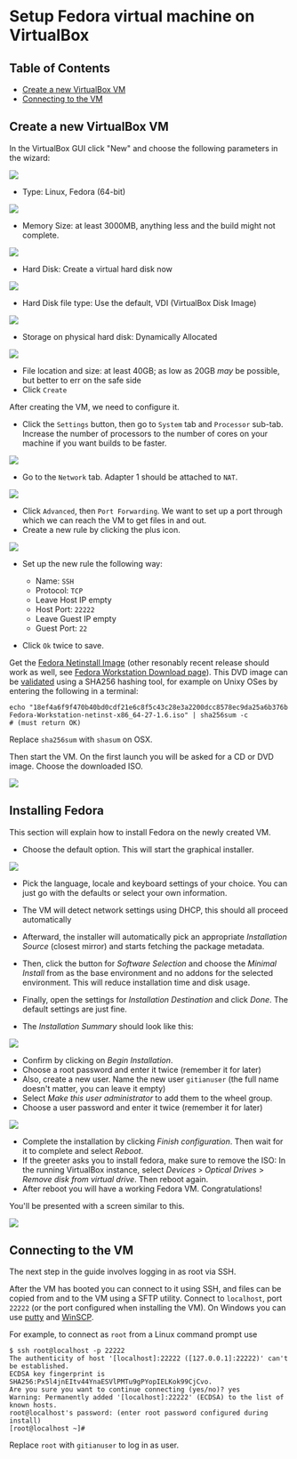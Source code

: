 # Setup Fedora virtual machine on VirtualBox

Table of Contents
------------------

- [Create a new VirtualBox VM](#create-a-new-virtualbox-vm)
- [Connecting to the VM](#connecting-to-the-vm)

Create a new VirtualBox VM
---------------------------
In the VirtualBox GUI click "New" and choose the following parameters in the wizard:

![](figs/create_new_vm_fedora.png)

- Type: Linux, Fedora (64-bit)

![](figs/create_vm_memsize.png)

- Memory Size: at least 3000MB, anything less and the build might not complete.

![](figs/create_vm_hard_disk.png)

- Hard Disk: Create a virtual hard disk now

![](figs/create_vm_hard_disk_file_type.png)

- Hard Disk file type: Use the default, VDI (VirtualBox Disk Image)

![](figs/create_vm_storage_physical_hard_disk.png)

- Storage on physical hard disk: Dynamically Allocated

![](figs/create_vm_file_location_size.png)

- File location and size: at least 40GB; as low as 20GB *may* be possible, but better to err on the safe side
- Click `Create`

After creating the VM, we need to configure it.

- Click the `Settings` button, then go to `System` tab and `Processor` sub-tab. Increase the number of processors to the number of cores on your machine if you want builds to be faster.

![](figs/system_settings.png)

- Go to the `Network` tab. Adapter 1 should be attached to `NAT`.

![](figs/network_settings.png)

- Click `Advanced`, then `Port Forwarding`. We want to set up a port through which we can reach the VM to get files in and out.
- Create a new rule by clicking the plus icon.

![](figs/port_forwarding_rules.png)

- Set up the new rule the following way:
  - Name: `SSH`
  - Protocol: `TCP`
  - Leave Host IP empty
  - Host Port: `22222`
  - Leave Guest IP empty
  - Guest Port: `22`

- Click `Ok` twice to save.

Get the [Fedora Netinstall Image](https://download.fedoraproject.org/pub/fedora/linux/releases/27/Workstation/x86_64/iso/Fedora-Workstation-netinst-x86_64-27-1.6.iso) (other resonably recent release should work as well, see [Fedora Workstation Download page](https://getfedora.org/en/workstation/download/)).
This DVD image can be [validated](https://getfedora.org/verify) using a SHA256 hashing tool, for example on
Unixy OSes by entering the following in a terminal:

    echo "18ef4a6f9f470b40bd0cdf21e6c8f5c43c28e3a2200dcc8578ec9da25a6b376b  Fedora-Workstation-netinst-x86_64-27-1.6.iso" | sha256sum -c
    # (must return OK)

Replace `sha256sum` with `shasum` on OSX.

Then start the VM. On the first launch you will be asked for a CD or DVD image. Choose the downloaded ISO.

![](figs/select_startup_disk_fedora.png)

Installing Fedora
------------------

This section will explain how to install Fedora on the newly created VM.

- Choose the default option. This will start the graphical installer.

![](figs/fedora_install_1_boot_menu.png)

- Pick the language, locale and keyboard settings of your choice. You can just go with the defaults or select your own information.

- The VM will detect network settings using DHCP, this should all proceed automatically
- Afterward, the installer will automatically pick an appropriate *Installation Source* (closest mirror) and starts fetching the package metadata.
- Then, click the button for *Software Selection* and choose the *Minimal Install* from as the base environment and no addons for the selected environment. This will reduce installation time and disk usage.
- Finally, open the settings for *Installation Destination* and click *Done*. The default settings are just fine.

- The *Installation Summary* should look like this:

![](figs/fedora_install_2_summary.png)

- Confirm by clicking on *Begin Installation*.
- Choose a root password and enter it twice (remember it for later)
- Also, create a new user. Name the new user `gitianuser` (the full name doesn't matter, you can leave it empty)
- Select *Make this user administrator* to add them to the wheel group.
- Choose a user password and enter it twice (remember it for later)

![](figs/fedora_install_3_users.png)

- Complete the installation by clicking *Finish configuration*. Then wait for it to complete and select *Reboot*.
- If the greeter asks you to install fedora, make sure to remove the ISO: In the running VirtualBox instance, select *Devices* > *Optical Drives* > *Remove disk from virtual drive*. Then reboot again.
- After reboot you will have a working Fedora VM. Congratulations!

You'll be presented with a screen similar to this.

![](figs/fedora_root_login.png)

Connecting to the VM
----------------------
The next step in the guide involves logging in as root via SSH.

After the VM has booted you can connect to it using SSH, and files can be copied from and to the VM using a SFTP utility.
Connect to `localhost`, port `22222` (or the port configured when installing the VM).
On Windows you can use [putty](http://www.chiark.greenend.org.uk/~sgtatham/putty/download.html) and [WinSCP](http://winscp.net/eng/index.php).

For example, to connect as `root` from a Linux command prompt use

```
$ ssh root@localhost -p 22222
The authenticity of host '[localhost]:22222 ([127.0.0.1]:22222)' can't be established.
ECDSA key fingerprint is SHA256:Px5l4jnEItv44YnaESVlPMTu9gPYopIELKok99CjCvo.
Are you sure you want to continue connecting (yes/no)? yes
Warning: Permanently added '[localhost]:22222' (ECDSA) to the list of known hosts.
root@localhost's password: (enter root password configured during install)
[root@localhost ~]#
```

Replace `root` with `gitianuser` to log in as user.
